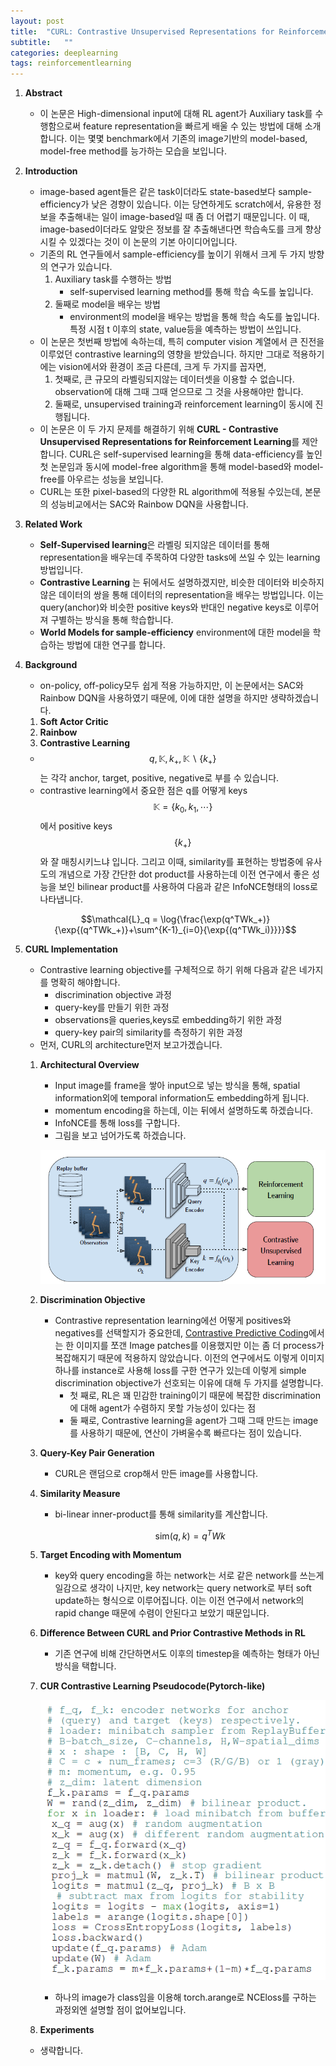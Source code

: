 ```yaml
---
layout: post
title:  "CURL: Contrastive Unsupervised Representations for Reinforcement Learning 논문 리뷰 및 설명"
subtitle:   ""
categories: deeplearning
tags: reinforcementlearning
---
```

1. **Abstract** 
    - 이 논문은 High-dimensional input에 대해 RL agent가 Auxiliary task를 수행함으로써 feature representation을 빠르게 배울 수 있는 방법에 대해 소개합니다. 이는 몇몇 benchmark에서 기존의 image기반의 model-based, model-free method를 능가하는 모습을 보입니다.
2. **Introduction**
    - image-based agent들은 같은 task이더라도 state-based보다 sample-efficiency가 낮은 경향이 있습니다. 이는 당연하게도 scratch에서, 유용한 정보을 추출해내는 일이 image-based일 때 좀 더 어렵기 때문입니다. 이 때, image-based이더라도 알맞은 정보를 잘 추출해낸다면 학습속도를 크게 향상시킬 수 있겠다는 것이 이 논문의 기본 아이디어입니다.
    - 기존의 RL 연구들에서 sample-efficiency를 높이기 위해서 크게 두 가지 방향의 연구가 있습니다.
        1. Auxiliary task를 수행하는 방법
            - self-supervised learning method를 통해 학습 속도를 높입니다.
        2. 둘째로 model을 배우는 방법
            - environment의 model을 배우는 방법을 통해 학습 속도를 높입니다. 특정 시점 t 이후의 state, value등을 예측하는 방법이 쓰입니다.
    - 이 논문은 첫번째 방법에 속하는데, 특히 computer vision 계열에서 큰 진전을 이루었던 contrastive learning의 영향을 받았습니다. 하지만 그대로 적용하기에는 vision에서와 환경이 조금 다른데, 크게 두 가지를 꼽자면,
        1. 첫째로, 큰 규모의 라벨링되지않는 데이터셋을 이용할 수 없습니다. observation에 대해 그때 그때 얻으므로 그 것을 사용해야만 합니다.
        2. 둘째로, unsupervised training과 reinforcement learning이 동시에 진행됩니다.
    - 이 논문은 이 두 가지 문제를 해결하기 위해 **CURL - Contrastive Unsupervised Representations for Reinforcement Learning**를 제안합니다. CURL은 self-supervised learning을 통해 data-efficiency를 높인 첫 논문임과 동시에 model-free algorithm을 통해 model-based와 model-free를 아우르는 성능을 보입니다.
    - CURL는 또한 pixel-based의 다양한 RL algorithm에 적용될 수있는데, 본문의 성능비교에서는 SAC와 Rainbow DQN을 사용합니다.
3. **Related Work**
    - **Self-Supervised learning**은 라벨링 되지않은 데이터를 통해 representation을 배우는데 주목하여 다양한 tasks에 쓰일 수 있는 learning 방법입니다.
    - **Contrastive Learning** 는 뒤에서도 설명하겠지만, 비슷한 데이터와 비슷하지않은 데이터의 쌍을 통해 데이터의 representation을 배우는 방법입니다. 이는 query(anchor)와 비슷한 positive keys와 반대인 negative keys로 이루어져 구별하는 방식을 통해 학습합니다.
    - **World Models for sample-efficiency** environment에 대한 model을 학습하는 방법에 대한 연구를 합니다.
4. **Background**
    - on-policy, off-policy모두 쉽게 적용 가능하지만, 이 논문에서는 SAC와 Rainbow DQN을 사용하였기 때문에, 이에 대한 설명을 하지만 생략하겠습니다.
    1. **Soft Actor Critic**
    2. **Rainbow**
    3. **Contrastive Learning**
    - $$q,\mathbb{K},k_+,\mathbb{K}\backslash\{k_+\}$$는 각각 anchor, target, positive, negative로 부를 수 있습니다.
    - contrastive learning에서 중요한 점은 q를 어떻게 keys $$\mathbb{K} = \{ k_0,k_1,\cdots \}$$에서 positive keys $$\{ k_+\}$$와 잘 매칭시키느냐 입니다.  그리고 이때, similarity를 표현하는 방법중에 유사도의 개념으로 가장 간단한 dot product를 사용하는데 이전 연구에서 좋은 성능을 보인 bilinear product를 사용하여 다음과 같은 InfoNCE형태의 loss로 나타냅니다.

    $$\mathcal{L}_q = \log{\frac{\exp(q^TWk_+)}{\exp{(q^TWk_+)}+\sum^{K-1}_{i=0}{\exp{(q^TWk_i)}}}}$$

5. **CURL Implementation**
    - Contrastive learning objective를 구체적으로 하기 위해 다음과 같은 네가지를 명확히 해야합니다.
        - discrimination objective 과정
        - query-key를 만들기 위한 과정
        - observations을 queries,keys로 embedding하기 위한 과정
        - query-key pair의 similarity를 측정하기 위한 과정
    - 먼저, CURL의 architecture먼저 보고가겠습니다.
    1. **Architectural Overview**
        - Input image를 frame을 쌓아 input으로 넣는 방식을 통해, spatial information외에 temporal information도 embedding하게 됩니다.
        - momentum encoding을 하는데, 이는 뒤에서 설명하도록 하겠습니다.
        - InfoNCE를 통해 loss를 구합니다.
        - 그림을 보고 넘어가도록 하겠습니다.

        ![curl](/assets/img/curl_0.PNG)

    2. **Discrimination Objective**
        - Contrastive representation learning에선 어떻게 positives와 negatives를 선택할지가 중요한데, [Contrastive Predictive Coding](https://arxiv.org/abs/1807.03748)에서는 한 이미지를 쪼갠 Image patches를 이용했지만 이는 좀 더 process가 복잡해지기 때문에 적용하지 않았습니다. 이전의 연구에서도 이렇게 이미지 하나를 instance로 사용해 loss를 구한 연구가 있는데 이렇게 simple discrimination objective가 선호되는 이유에 대해 두 가지를 설명합니다.
            - 첫 째로, RL은 꽤 민감한 training이기 때문에 복잡한 discrimination에 대해 agent가 수렴하지 못할 가능성이 있다는 점
            - 둘 째로, Contrastive learning을 agent가 그때 그때 만드는 image를 사용하기 때문에, 연산이 가벼울수록 빠르다는 점이 있습니다.
    3. **Query-Key Pair Generation**
        - CURL은 랜덤으로 crop해서 만든 image를 사용합니다.
    4. **Similarity Measure**
        - bi-linear inner-product를 통해 similarity를 계산합니다.

            $$\mathrm{sim}(q,k) = q^TWk$$

    5. **Target Encoding with Momentum**
        - key와 query encoding을 하는 network는 서로 같은 network를 쓰는게 일감으로 생각이 나지만, key network는 query network로 부터 soft update하는 형식으로 이루어집니다. 이는 이전 연구에서 network의 rapid change 때문에 수렴이 안된다고 보았기 때문입니다.
    6. **Difference Between CURL and Prior Contrastive Methods in RL**
        - 기존 연구에 비해 간단하면서도 이후의 timestep을 예측하는 형태가 아닌 방식을 택합니다.
    7. **CUR Contrastive Learning Pseudocode(Pytorch-like)**

        ![curl](/assets/img/curl_1.PNG)

        - 하나의 image가 class임을 이용해 torch.arange로 NCEloss를 구하는 과정외엔 설명할 점이 없어보입니다.
    8. **Experiments**
    - 생략합니다.
